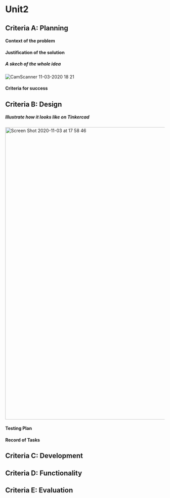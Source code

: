 # Unit2

## Criteria A: Planning
#### Context of the problem
#### Justification of the solution

##### A skech of the whole idea
![CamScanner 11-03-2020 18 21](https://user-images.githubusercontent.com/60457723/97968515-17067880-1e02-11eb-9c2f-cd563cd81271.png)

#### Criteria for success
## Criteria B: Design

##### Illustrate how it looks like on Tinkercad
<img width="924" alt="Screen Shot 2020-11-03 at 17 58 46" src="https://user-images.githubusercontent.com/60457723/97965793-431ffa80-1dfe-11eb-8e8f-83752fa3c8ec.png">

#### Testing Plan
#### Record of Tasks
## Criteria C: Development
## Criteria D: Functionality
## Criteria E: Evaluation
